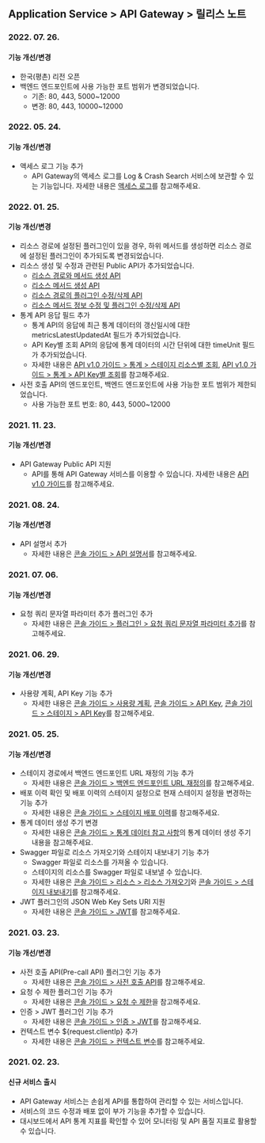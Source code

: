 ## Application Service > API Gateway > 릴리스 노트

### 2022. 07. 26.
#### 기능 개선/변경 
* 한국(평촌) 리전 오픈
* 백엔드 엔드포인트에 사용 가능한 포트 범위가 변경되었습니다.
    * 기존: 80, 443, 5000~12000
    * 변경: 80, 443, 10000~12000

### 2022. 05. 24.
#### 기능 개선/변경 
* 액세스 로그 기능 추가 
    * API Gateway의 액세스 로그를 Log & Crash Search 서비스에 보관할 수 있는 기능입니다. 자세한 내용은 [액세스 로그](./console-guide/#_24)를 참고해주세요.


### 2022. 01. 25.
#### 기능 개선/변경
* 리소스 경로에 설정된 플러그인이 있을 경우, 하위 메서드를 생성하면 리소스 경로에 설정된 플러그인이 추가되도록 변경되었습니다.
* 리소스 생성 및 수정과 관련된 Public API가 추가되었습니다.
    * [리소스 경로와 메서드 생성 API](./api-guide-v1.0/#_20)
    * [리소스 메서드 생성 API](./api-guide-v1.0/#_23)
    * [리소스 경로의 플러그인 수정/삭제 API](./api-guide-v1.0/#_26)
    * [리소스 메서드 정보 수정 및 플러그인 수정/삭제 API](./api-guide-v1.0/#_29)
* 통계 API 응답 필드 추가
    * 통계 API의 응답에 최근 통계 데이터의 갱신일시에 대한 metricsLatestUpdatedAt 필드가 추가되었습니다.
    * API Key별 조회 API의 응답에 통계 데이터의 시간 단위에 대한 timeUnit 필드가 추가되었습니다.
    * 자세한 내용은 [API v1.0 가이드 > 통계 > 스테이지 리소스별 조회](./api-guide-v1.0/#_160), [API v1.0 가이드 > 통계 > API Key별 조회](./api-guide-v1.0/#api-key_12)를 참고해주세요.
* 사전 호출 API의 엔드포인트, 백엔드 엔드포인트에 사용 가능한 포트 범위가 제한되었습니다.
    * 사용 가능한 포트 번호: 80, 443, 5000~12000


### 2021. 11. 23.
#### 기능 개선/변경 
* API Gateway Public API 지원 
    * API를 통해 API Gateway 서비스를 이용할 수 있습니다. 자세한 내용은 [API v1.0 가이드](./api-guide-v1.0/)를 참고해주세요.


### 2021. 08. 24.
#### 기능 개선/변경 
* API 설명서 추가
    * 자세한 내용은 [콘솔 가이드 > API 설명서](./console-guide/#api_2)를 참고해주세요.

### 2021. 07. 06.
#### 기능 개선/변경 
* 요청 쿼리 문자열 파라미터 추가 플러그인 추가
    * 자세한 내용은 [콘솔 가이드 > 플러그인 > 요청 쿼리 문자열 파라미터 추가](./console-guide/#_15)를 참고해주세요.

### 2021. 06. 29.
#### 기능 개선/변경
* 사용량 계획, API Key 기능 추가
    * 자세한 내용은 [콘솔 가이드 > 사용량 계획](./console-guide/#_34), [콘솔 가이드 > API Key](./console-guide/#api-key_5), [콘솔 가이드 > 스테이지 > API Key](./console-guide/#api-key)를 참고해주세요.

### 2021. 05. 25.
#### 기능 개선/변경
* 스테이지 경로에서 백엔드 엔드포인트 URL 재정의 기능 추가
    * 자세한 내용은 [콘솔 가이드 > 백엔드 엔드포인트 URL 재정의](./console-guide/#url)를 참고해주세요.
* 배포 이력 확인 및 배포 이력의 스테이지 설정으로 현재 스테이지 설정을 변경하는 기능 추가
    * 자세한 내용은 [콘솔 가이드 > 스테이지 배포 이력](./console-guide/#_22)를 참고해주세요.
* 통계 데이터 생성 주기 변경
    * 자세한 내용은 [콘솔 가이드 > 통계 데이터 참고 사항](./console-guide/#_31)의 통계 데이터 생성 주기 내용을 참고해주세요.
* Swagger 파일로 리소스 가져오기와 스테이지 내보내기 기능 추가 
    * Swagger 파일로 리소스를 가져올 수 있습니다.
    * 스테이지의 리소스를 Swagger 파일로 내보낼 수 있습니다. 
    * 자세한 내용은 [콘솔 가이드 > 리소스 > 리소스 가져오기](./console-guide/#_3)와 [콘솔 가이드 > 스테이지 내보내기](./console-guide/#_23)를 참고해주세요.
* JWT 플러그인의 JSON Web Key Sets URI 지원
    * 자세한 내용은 [콘솔 가이드 > JWT](./console-guide/#jwt)를 참고해주세요.

### 2021. 03. 23.
#### 기능 개선/변경
* 사전 호출 API(Pre-call API) 플러그인 기능 추가
    * 자세한 내용은 [콘솔 가이드 > 사전 호출 API](./console-guide/#apipre-call-api)를 참고해주세요.
* 요청 수 제한 플러그인 기능 추가
    * 자세한 내용은 [콘솔 가이드 > 요청 수 제한](./console-guide/#_24)을 참고해주세요.
* 인증 > JWT 플러그인 기능 추가
    * 자세한 내용은 [콘솔 가이드 > 인증 > JWT](./console-guide/#jwt)를 참고해주세요.
* 컨텍스트 변수 ${request.clientIp} 추가
    * 자세한 내용은 [콘솔 가이드 > 컨텍스트 변수](./console-guide/#_11)를 참고해주세요.

### 2021. 02. 23.
#### 신규 서비스 출시 
* API Gateway 서비스는 손쉽게 API를 통합하여 관리할 수 있는 서비스입니다.
* 서비스의 코드 수정과 배포 없이 부가 기능을 추가할 수 있습니다.
* 대시보드에서 API 통계 지표를 확인할 수 있어 모니터링 및 API 품질 지표로 활용할 수 있습니다.

